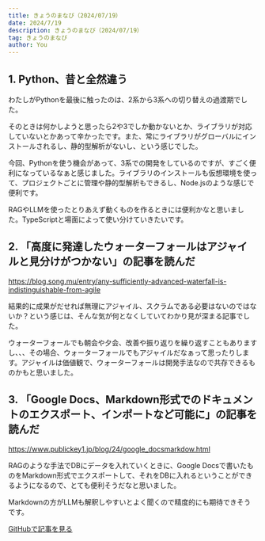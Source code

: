 ```yaml
---
title: きょうのまなび（2024/07/19）
date: 2024/7/19
description: きょうのまなび（2024/07/19）
tag: きょうのまなび
author: You
---
```


## 1. Python、昔と全然違う

わたしがPythonを最後に触ったのは、2系から3系への切り替えの過渡期でした。

そのときは何かしようと思ったら2や3でしか動かないとか、ライブラリが対応していないとかあって辛かったです。また、常にライブラリがグローバルにインストールされるし、静的型解析がないし、という感じでした。

今回、Pythonを使う機会があって、3系での開発をしているのですが、すごく便利になっているなぁと感じました。ライブラリのインストールも仮想環境を使って、プロジェクトごとに管理や静的型解析もできるし、Node.jsのような感じで便利です。

RAGやLLMを使ったとりあえず動くものを作るときには便利かなと思いました。TypeScriptと場面によって使い分けていきたいです。

## 2. 「高度に発達したウォーターフォールはアジャイルと見分けがつかない」の記事を読んだ

https://blog.song.mu/entry/any-sufficiently-advanced-waterfall-is-indistinguishable-from-agile

結果的に成果がだせれば無理にアジャイル、スクラムである必要はないのではないか？という感じは、そんな気が何となくしていてわかり見が深まる記事でした。

ウォーターフォールでも朝会や夕会、改善や振り返りを繰り返すこともありますし、、、その場合、ウォーターフォールでもアジャイルだなぁって思ったりします。アジャイルは価値観で、ウォーターフォールは開発手法なので共存できるものかもと思いました。

## 3. 「Google Docs、Markdown形式でのドキュメントのエクスポート、インポートなど可能に」の記事を読んだ

https://www.publickey1.jp/blog/24/google_docsmarkdow.html

RAGのような手法でDBにデータを入れていくときに、Google Docsで書いたものをMarkdown形式でエクスポートして、それをDBに入れるということができるようになるので、とても便利そうだなと思いました。

Markdownの方がLLMも解釈しやすいとよく聞くので精度的にも期待できそうです。

[GitHubで記事を見る](https://github.com/kght6123/kght6123.page-v2/blob/main/pages/posts/todays-lesson/20240719.md)
